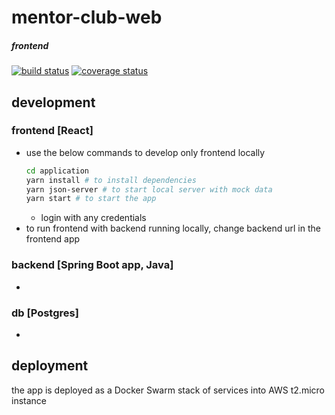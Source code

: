 # mentor-club-web
##### frontend
[![build status][build badge]][BUILD_URL]
[![coverage status][coverage badge]][COVERAGE_URL]


## development

### frontend [React]
* use the below commands to develop only frontend locally
  ```sh
  cd application
  yarn install # to install dependencies
  yarn json-server # to start local server with mock data
  yarn start # to start the app
  ``` 
  * login with any credentials
* to run frontend with backend running locally, change backend url in the frontend app

### backend [Spring Boot app, Java]
* 

### db [Postgres]
*
 
## deployment 
the app is deployed as a Docker Swarm stack of services into AWS t2.micro instance 


 
[BUILD_URL]: https://travis-ci.org/ArtemAlagizov/mentor-club-react 
[build badge]: https://img.shields.io/travis/ArtemAlagizov/mentor-club-react/master?style=flat-square
[COVERAGE_URL]: https://coveralls.io/github/ArtemAlagizov/mentor-club-react?branch=master
[coverage badge]: https://img.shields.io/coveralls/github/ArtemAlagizov/mentor-club-react.svg?style=flat-square&color=brightgreen
[QUALITY_URL]: https://www.codacy.com/manual/ArtemAlagizov/mentor-club-react
[quality badge]: https://img.shields.io/codacy/grade/cd908732011c47bf831d2b661684babf?style=flat-square
